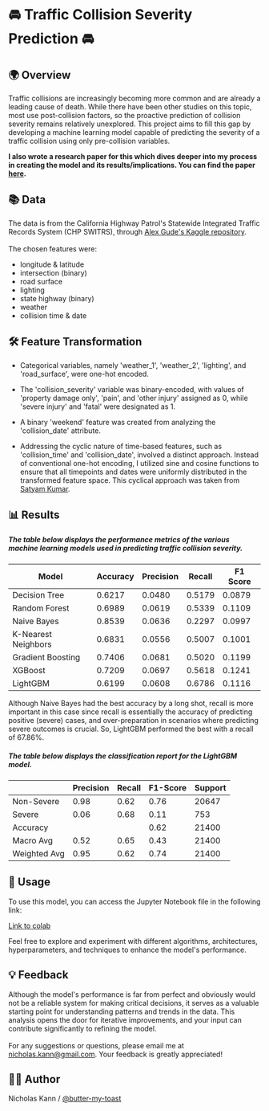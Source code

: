 # 🚘 Traffic Collision Severity Prediction 🚘

## 🌍 Overview
Traffic collisions are increasingly becoming more common and are already a leading cause of death. While there have been other studies on this topic, most use post-collision factors, so the proactive prediction of collision severity remains relatively unexplored. This project aims to fill this gap by developing a machine learning model capable of predicting the severity of a traffic collision using only pre-collision variables.

**I also wrote a research paper for this which dives deeper into my process in creating the model and its results/implications. You can find the paper [here](https://docs.google.com/document/d/1iFffTdGx78A81L4RbZ7odv5ShsGYi_ZodhW8cDrcAc4/edit).**

## 📚 Data 
The data is from the California Highway Patrol's Statewide Integrated Traffic Records System (CHP SWITRS), through [Alex Gude's Kaggle repository](https://www.kaggle.com/datasets/alexgude/california-traffic-collision-data-from-switrs).<br></br>
The chosen features were:
- longitude & latitude
- intersection (binary)
- road surface
- lighting
- state highway (binary)
- weather
- collision time & date

## 🛠️ Feature Transformation
- Categorical variables, namely 'weather_1', 'weather_2', 'lighting', and 'road_surface', were one-hot encoded.

- The 'collision_severity' variable was binary-encoded, with values of 'property damage only', 'pain', and 'other injury' assigned as 0, while 'severe injury' and 'fatal' were designated as 1.

- A binary 'weekend' feature was created from analyzing the 'collision_date' attribute.

- Addressing the cyclic nature of time-based features, such as 'collision_time' and 'collision_date', involved a distinct approach. Instead of conventional one-hot encoding, I utilized sine and cosine functions to ensure that all timepoints and dates were uniformly distributed in the transformed feature space. This cyclical approach was taken from [Satyam Kumar](https://towardsdatascience.com/stop-one-hot-encoding-your-time-based-features-24c699face2f).


## 📊 Results
##### *The table below displays the performance metrics of the various machine learning models used in predicting traffic collision severity.*
| Model                        | Accuracy | Precision | Recall | F1 Score |
|------------------------------|----------|-----------|--------|----------|
| Decision Tree                | 0.6217   | 0.0480    | 0.5179 | 0.0879   |
| Random Forest                | 0.6989   | 0.0619    | 0.5339 | 0.1109   |
| Naive Bayes                  | 0.8539   | 0.0636    | 0.2297 | 0.0997   |
| K-Nearest Neighbors          | 0.6831   | 0.0556    | 0.5007 | 0.1001   |
| Gradient Boosting            | 0.7406   | 0.0681    | 0.5020 | 0.1199   |
| XGBoost                      | 0.7209   | 0.0697    | 0.5618 | 0.1241   |
| LightGBM                     | 0.6199   | 0.0608    | 0.6786 | 0.1116   |

Although Naive Bayes had the best accuracy by a long shot, recall is more important in this case since recall is essentially the accuracy of predicting positive (severe) cases, and over-preparation in scenarios where predicting severe outcomes is crucial. So, LightGBM performed the best with a recall of 67.86%.

##### *The table below displays the classification report for the LightGBM model.*
|           | Precision | Recall | F1-Score | Support |
|-----------|-----------|--------|----------|---------|
| Non-Severe| 0.98      | 0.62   | 0.76     | 20647   |
| Severe    | 0.06      | 0.68   | 0.11     | 753     |
| Accuracy  |           |        | 0.62     | 21400   |
| Macro Avg | 0.52      | 0.65   | 0.43     | 21400   |
| Weighted Avg | 0.95   | 0.62   | 0.74     | 21400   |


## 🚀 Usage

To use this model, you can access the Jupyter Notebook file in the following link:

[Link to colab](https://colab.research.google.com/drive/1zUzP0hCZRbABcqPjjfxTiOp1XOc-un_8)

Feel free to explore and experiment with different algorithms, architectures, hyperparameters, and techniques to enhance the model's performance.

## 💡 Feedback

Although the model's performance is far from perfect and obviously would not be a reliable system for making critical decisions, it serves as a valuable starting point for understanding patterns and trends in the data. This analysis opens the door for iterative improvements, and your input can contribute significantly to refining the model.<br></br>
For any suggestions or questions, please email me at nicholas.kann@gmail.com. Your feedback is greatly appreciated!

## 🧑‍💻 Author
Nicholas Kann / [@butter-my-toast](https://github.com/butter-my-toast "butter-my-toast's github page")
